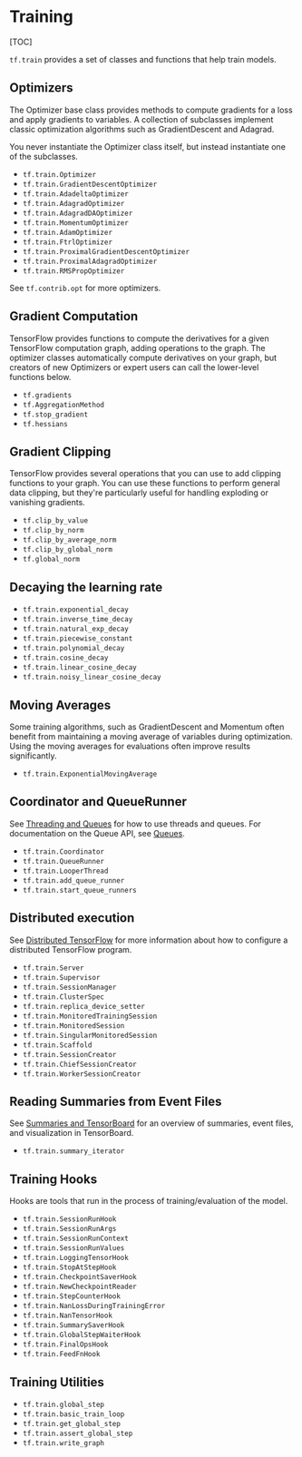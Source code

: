 # Training
[TOC]

`tf.train` provides a set of classes and functions that help train models.

## Optimizers

The Optimizer base class provides methods to compute gradients for a loss and
apply gradients to variables.  A collection of subclasses implement classic
optimization algorithms such as GradientDescent and Adagrad.

You never instantiate the Optimizer class itself, but instead instantiate one
of the subclasses.

*   `tf.train.Optimizer`
*   `tf.train.GradientDescentOptimizer`
*   `tf.train.AdadeltaOptimizer`
*   `tf.train.AdagradOptimizer`
*   `tf.train.AdagradDAOptimizer`
*   `tf.train.MomentumOptimizer`
*   `tf.train.AdamOptimizer`
*   `tf.train.FtrlOptimizer`
*   `tf.train.ProximalGradientDescentOptimizer`
*   `tf.train.ProximalAdagradOptimizer`
*   `tf.train.RMSPropOptimizer`

See `tf.contrib.opt` for more optimizers.

## Gradient Computation

TensorFlow provides functions to compute the derivatives for a given
TensorFlow computation graph, adding operations to the graph. The
optimizer classes automatically compute derivatives on your graph, but
creators of new Optimizers or expert users can call the lower-level
functions below.

*   `tf.gradients`
*   `tf.AggregationMethod`
*   `tf.stop_gradient`
*   `tf.hessians`


## Gradient Clipping

TensorFlow provides several operations that you can use to add clipping
functions to your graph. You can use these functions to perform general data
clipping, but they're particularly useful for handling exploding or vanishing
gradients.

*   `tf.clip_by_value`
*   `tf.clip_by_norm`
*   `tf.clip_by_average_norm`
*   `tf.clip_by_global_norm`
*   `tf.global_norm`

## Decaying the learning rate

*   `tf.train.exponential_decay`
*   `tf.train.inverse_time_decay`
*   `tf.train.natural_exp_decay`
*   `tf.train.piecewise_constant`
*   `tf.train.polynomial_decay`
*   `tf.train.cosine_decay`
*   `tf.train.linear_cosine_decay`
*   `tf.train.noisy_linear_cosine_decay`

## Moving Averages

Some training algorithms, such as GradientDescent and Momentum often benefit
from maintaining a moving average of variables during optimization.  Using the
moving averages for evaluations often improve results significantly.

*   `tf.train.ExponentialMovingAverage`

## Coordinator and QueueRunner

See [Threading and Queues](../../api_guides/python/threading_and_queues.md)
for how to use threads and queues.  For documentation on the Queue API,
see [Queues](../../api_guides/python/io_ops.md#queues).


*   `tf.train.Coordinator`
*   `tf.train.QueueRunner`
*   `tf.train.LooperThread`
*   `tf.train.add_queue_runner`
*   `tf.train.start_queue_runners`

## Distributed execution

See [Distributed TensorFlow](../../deploy/distributed.md) for
more information about how to configure a distributed TensorFlow program.

*   `tf.train.Server`
*   `tf.train.Supervisor`
*   `tf.train.SessionManager`
*   `tf.train.ClusterSpec`
*   `tf.train.replica_device_setter`
*   `tf.train.MonitoredTrainingSession`
*   `tf.train.MonitoredSession`
*   `tf.train.SingularMonitoredSession`
*   `tf.train.Scaffold`
*   `tf.train.SessionCreator`
*   `tf.train.ChiefSessionCreator`
*   `tf.train.WorkerSessionCreator`

## Reading Summaries from Event Files

See [Summaries and TensorBoard](../../guide/summaries_and_tensorboard.md) for an
overview of summaries, event files, and visualization in TensorBoard.

*   `tf.train.summary_iterator`

## Training Hooks

Hooks are tools that run in the process of training/evaluation of the model.

*   `tf.train.SessionRunHook`
*   `tf.train.SessionRunArgs`
*   `tf.train.SessionRunContext`
*   `tf.train.SessionRunValues`
*   `tf.train.LoggingTensorHook`
*   `tf.train.StopAtStepHook`
*   `tf.train.CheckpointSaverHook`
*   `tf.train.NewCheckpointReader`
*   `tf.train.StepCounterHook`
*   `tf.train.NanLossDuringTrainingError`
*   `tf.train.NanTensorHook`
*   `tf.train.SummarySaverHook`
*   `tf.train.GlobalStepWaiterHook`
*   `tf.train.FinalOpsHook`
*   `tf.train.FeedFnHook`

## Training Utilities

*   `tf.train.global_step`
*   `tf.train.basic_train_loop`
*   `tf.train.get_global_step`
*   `tf.train.assert_global_step`
*   `tf.train.write_graph`
